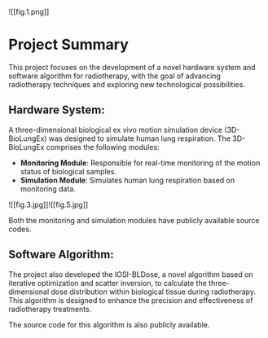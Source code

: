 ![[fig.1.png]]

# Project Summary

This project focuses on the development of a novel hardware system and software algorithm for radiotherapy, with the goal of advancing radiotherapy techniques and exploring new technological possibilities.

## Hardware System:

A three-dimensional biological ex vivo motion simulation device (3D-BioLungEx) was designed to simulate human lung respiration. The 3D-BioLungEx comprises the following modules:

- **Monitoring Module**: Responsible for real-time monitoring of the motion status of biological samples.
- **Simulation Module**: Simulates human lung respiration based on monitoring data.

![[fig.3.jpg]]![[fig.5.jpg]]

Both the monitoring and simulation modules have publicly available source codes.

## Software Algorithm:

The project also developed the IOSI-BLDose, a novel algorithm based on iterative optimization and scatter inversion, to calculate the three-dimensional dose distribution within biological tissue during radiotherapy. This algorithm is designed to enhance the precision and effectiveness of radiotherapy treatments.

The source code for this algorithm is also publicly available.


